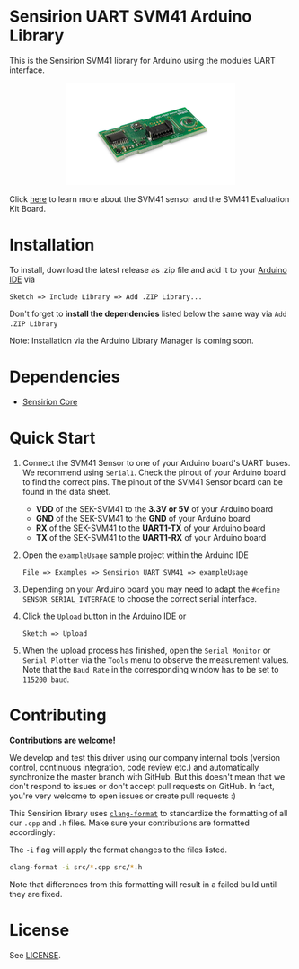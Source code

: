 # Sensirion UART SVM41 Arduino Library

This is the Sensirion SVM41 library for Arduino using the
modules UART interface.

[<center><img src="images/SVM4x.png" width="300px"></center>](https://sensirion.com/my-sgp-ek)

Click [here](https://sensirion.com/my-sgp-ek) to learn more about the SVM41
sensor and the SVM41 Evaluation Kit Board.


# Installation

To install, download the latest release as .zip file and add it to your
[Arduino IDE](http://www.arduino.cc/en/main/software) via

    Sketch => Include Library => Add .ZIP Library...

Don't forget to **install the dependencies** listed below the same way via `Add
.ZIP Library`

Note: Installation via the Arduino Library Manager is coming soon.

# Dependencies

* [Sensirion Core](https://github.com/Sensirion/arduino-core)

# Quick Start

1. Connect the SVM41 Sensor to one of your Arduino board's
   UART buses. We recommend using `Serial1`. Check the pinout of your Arduino
   board to find the correct pins. The pinout of the SVM41
   Sensor board can be found in the data sheet.

    * **VDD** of the SEK-SVM41 to the **3.3V or 5V** of your Arduino board
    * **GND** of the SEK-SVM41 to the **GND** of your Arduino board
    * **RX** of the SEK-SVM41 to the **UART1-TX** of your Arduino board
    * **TX** of the SEK-SVM41 to the **UART1-RX** of your Arduino board

2. Open the `exampleUsage` sample project within the Arduino IDE

       File => Examples => Sensirion UART SVM41 => exampleUsage

3. Depending on your Arduino board you may need to adapt the `#define
   SENSOR_SERIAL_INTERFACE` to choose the correct serial interface.

4. Click the `Upload` button in the Arduino IDE or

       Sketch => Upload

5. When the upload process has finished, open the `Serial Monitor` or `Serial
   Plotter` via the `Tools` menu to observe the measurement values. Note that
   the `Baud Rate` in the corresponding window has to be set to `115200 baud`.

# Contributing

**Contributions are welcome!**

We develop and test this driver using our company internal tools (version
control, continuous integration, code review etc.) and automatically
synchronize the master branch with GitHub. But this doesn't mean that we don't
respond to issues or don't accept pull requests on GitHub. In fact, you're very
welcome to open issues or create pull requests :)

This Sensirion library uses
[`clang-format`](https://releases.llvm.org/download.html) to standardize the
formatting of all our `.cpp` and `.h` files. Make sure your contributions are
formatted accordingly:

The `-i` flag will apply the format changes to the files listed.

```bash
clang-format -i src/*.cpp src/*.h
```

Note that differences from this formatting will result in a failed build until
they are fixed.

# License

See [LICENSE](LICENSE).
